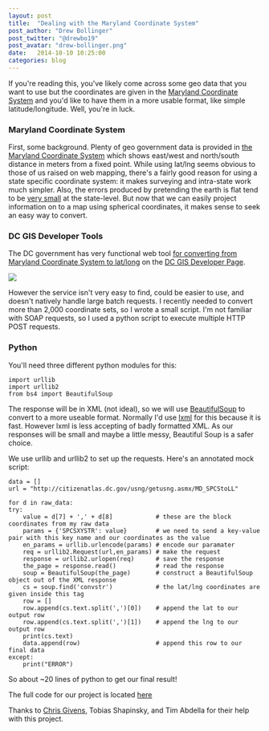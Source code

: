 ```yaml
---
layout: post
title:  "Dealing with the Maryland Coordinate System"
post_author: "Drew Bollinger"
post_twitter: "@drewbo19"
post_avatar: "drew-bollinger.png"
date:   2014-10-10 10:25:00
categories: blog
---
```



If you're reading this, you've likely come across some geo data that you want to use but the coordinates are given in the [Maryland Coordinate System](http://www.mgs.md.gov/geology/maryland_coordinate_system.html) and you'd like to have them in a more usable format, like simple latitude/longitude. Well, you're in luck.

### Maryland Coordinate System

First, some background. Plenty of geo government data is provided in [the Maryland Coordinate System](http://www.mgs.md.gov/geology/maryland_coordinate_system.html) which shows east/west and north/south distance in meters from a fixed point. While using lat/lng seems obvious to those of us raised on web mapping, there's a fairly good reason for using a state specific coordinate system: it makes surveying and intra-state work much simpler. Also, the errors produced by pretending the earth is flat tend to be [very small](http://en.wikipedia.org/wiki/State_Plane_Coordinate_System) at the state-level.
But now that we can easily project information on to a map using spherical coordinates, it makes sense to seek an easy way to convert.

### DC GIS Developer Tools

The DC government has very functional web tool [for converting from Maryland Coordinate System to lat/long](http://citizenatlas.dc.gov/usng/getusng.asmx) on the [DC GIS Developer Page](http://octo.dc.gov/node/718362).

![](https://www.evernote.com/shard/s35/sh/07ed9cef-e9bc-45f9-8f7d-06ac45374975/6c95560207e75f5f6f6361fe728bc864/deep/0/Screen-Shot-2014-10-09-at-12.13.58-PM.png-(PNG-Image,-895---396-pixels).png)

However the service isn't very easy to find, could be easier to use, and doesn't natively handle large batch requests. I recently needed to convert more than 2,000 coordinate sets, so I wrote a small script. I'm not familiar with SOAP requests, so I used a python script to execute multiple HTTP POST requests.

### Python

You'll need three different python modules for this:

    import urllib
    import urllib2
    from bs4 import BeautifulSoup

The response will be in XML (not ideal), so we will use [BeautifulSoup](http://www.crummy.com/software/BeautifulSoup/) to convert to a more useable format. Normally I'd use [lxml](http://lxml.de/) for this because it is fast. However lxml is less accepting of badly formatted XML. As our responses will be small and maybe a little messy, Beautiful Soup is a safer choice.

We use urllib and urllib2 to set up the requests. Here's an annotated mock script:

    data = []
    url = "http://citizenatlas.dc.gov/usng/getusng.asmx/MD_SPCStoLL"

    for d in raw_data:
    try:
        value = d[7] + ',' + d[8]            # these are the block coordinates from my raw data
        params = {'SPCSXYSTR': value}        # we need to send a key-value pair with this key name and our coordinates as the value
        en_params = urllib.urlencode(params) # encode our paramater
        req = urllib2.Request(url,en_params) # make the request
        response = urllib2.urlopen(req)      # save the response
        the_page = response.read()           # read the response
        soup = BeautifulSoup(the_page)       # construct a BeautifulSoup object out of the XML response
        cs = soup.find('convstr')            # the lat/lng coordinates are given inside this tag
        row = []
        row.append(cs.text.split(',')[0])    # append the lat to our output row
        row.append(cs.text.split(',')[1])    # append the lng to our output row
        print(cs.text)
        data.append(row)                     # append this row to our final data
    except:
        print("ERROR")

So about ~20 lines of python to get our final result!

The full code for our project is located [here](https://github.com/cmgiven/dc-handguns/blob/master/data/blockcoord_convert.py)

Thanks to [Chris Givens](https://github.com/cmgiven), Tobias Shapinsky, and Tim Abdella for their help with this project.
